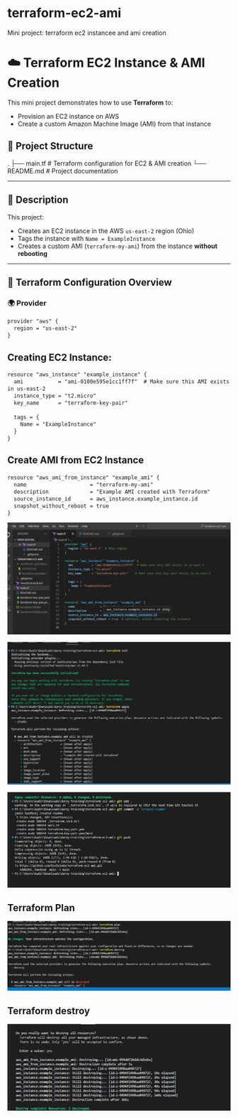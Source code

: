 # terraform-ec2-ami
Mini project: terraform ec2 instancee and ami creation

# ☁️ Terraform EC2 Instance & AMI Creation

This mini project demonstrates how to use **Terraform** to:

- Provision an EC2 instance on AWS
- Create a custom Amazon Machine Image (AMI) from that instance

## 📁 Project Structure

.
├── main.tf          # Terraform configuration for EC2 & AMI creation
└── README.md        # Project documentation


---

## 📌 Description

This project:

- Creates an EC2 instance in the AWS `us-east-2` region (Ohio)
- Tags the instance with `Name = ExampleInstance`
- Creates a custom AMI (`terraform-my-ami`) from the instance **without rebooting**

---

## 🔧 Terraform Configuration Overview

### 🌍 Provider

```
provider "aws" {
  region = "us-east-2"
}
```

## Creating EC2 Instance: 

```
resource "aws_instance" "example_instance" {
  ami           = "ami-0100e595e1cc1ff7f"  # Make sure this AMI exists in us-east-2
  instance_type = "t2.micro"
  key_name      = "terraform-key-pair"

  tags = {
    Name = "ExampleInstance"
  }
}
```
## Create AMI from EC2 Instance
```
resource "aws_ami_from_instance" "example_ami" {
  name                    = "terraform-my-ami"
  description             = "Example AMI created with Terraform"
  source_instance_id      = aws_instance.example_instance.id
  snapshot_without_reboot = true
}
```
![](./images/main.tf.png)

![](./images/terraform%20applyinit.png)

![](./images/git%20add.png)

## Terraform Plan
![](./images/terraform%20plan.png)

## Terraform destroy

![](./images/terraform%20destroy.png)
